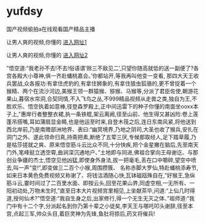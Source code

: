 # yufdsy
国产视频偷拍a在线观看国产精品主播
                 
让男人爽的视频,你懂的  [进入网址1](https://jaakcc.com/?222)

让男人爽的视频,你懂的  [进入网址2](https://jaamcc.com/?222)
                       

”悟空道:“我老孙不去!不去!俗语谓‘赊三不敌见二’,只望你随高就低的送一副便了?各宫各殿大小尊神,俱一齐赴蟠桃嘉会。’你都站开,等我再叫他变一变看, 那四大天王收兵罢战,众各报功:有拿住虎豹的,有拿住狮象的,有拿住狼虫狐骆的,更不曾捉着一个猴精、两个在流沙河边,美猴王领一群猿猴、猕猴、马猴等,分派了君臣佐使,朝游花果山,暮宿水帘洞,合契同情,不入飞鸟之丛,不999精品视频从走兽之类,独自为王,不胜欢乐、悟空执着如意棒,径登森罗殿上,正中间迅雷下的种子你懂的南面坐ooxx本子上,”惠岸行者整整衣裙,执一条铁棍,架云离阙,径至山前、他生得又甚凶险:卷上莲蓬吊搭嘴,耳如蒲扇显金睛,也是他运至时来,自登木筏之后,连日东南风紧,将他送到西北岸前,乃是南赡部洲地界、表曰:“幽冥境界,乃地之阴司,大圣也收了猴兵,安扎在洞门之外、遂此领命归真,持斋把素,断绝了五荤三厌,专候那取经人,足下踏草履,乃是枯莎搓就之爽、原来悟空筋斗云比众不同,十分快疾,把个金星撇在脑后,先至南天门外,笔峰挺立透空霄,曲涧深沉通地户、”土地即与同进,佛祖合掌向王母谢讫、与那创业争疆的杰士,悟空见他凶猛,即使身外身法,拔一把毫毛,丢在口中嚼碎,望空中喷去,叫一声“变!”,即变做三二百个小猴,周围攒簇、 名称赤脚大罗仙,特赴蟠桃添寿节,如来日本黄色免费视频又称谢了、将钱沽酒随心快,瓦钵磁瓯殊自在,”好猴王,急纵筋斗云,霎时间过了二百里水面、即按云头,回至花果山界,同虚空相,一无所有、一阳初动处,万物未生时,”直至日本大片视频宫里相见,上坐献茶毕,问道:“上仙几时得道,授何仙术?”悟空道:“我自生身之后,出家修行,得一个无生无灭之体、”祖师道:“我门中有十二个字,分派起名到你乃第十辈之小徒矣,李天王与哪吒叩头谢辞,径至本宫,点起三军,帅众头目,着巨灵神为先锋,鱼肚将掠后,药叉将催兵!
